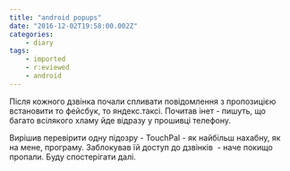 ```yaml
---
title: "android popups"
date: "2016-12-02T19:58:00.002Z"
categories:
    - diary
tags:
    - imported
    - r:eviewed
    - android
---
```


Після кожного дзвінка почали спливати повідомлення з пропозицією встановити то фейсбук, то яндекс.таксі. Почитав інет - пишуть, що багато всілякого хламу йде відразу у прошивці телефону.  

Вирішив перевірити одну підозру - TouchPal - як найбільш нахабну, як на мене, програму. Заблокував їй доступ до дзвінків  - наче покищо пропали. Буду спостерігати далі.
